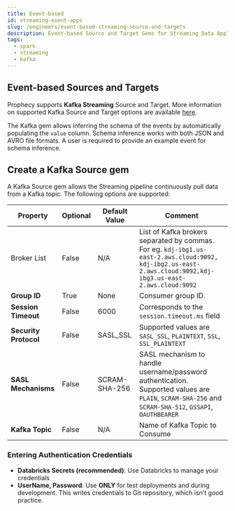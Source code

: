 ```yaml
---
title: Event-based
id: streaming-event-apps
slug: /engineers/event-based-streaming-source-and-targets
description: Event-based Source and Target Gems for Streaming Data Applications
tags:
  - spark
  - streaming
  - kafka
---
```


## Event-based Sources and Targets

Prophecy supports **Kafka Streaming** Source and Target. More information on supported Kafka Source and Target options are available [here](https://spark.apache.org/docs/latest/structured-streaming-kafka-integration.html).

The Kafka gem allows inferring the schema of the events by automatically populating the `value` column. Schema inference works with both JSON and AVRO file formats. A user is required to provide an example event for schema inference.

## Create a Kafka Source gem

A Kafka Source gem allows the Streaming pipeline continuously pull data from a Kafka topic. The following options are supported:

| **Property**          | Optional | **Default Value** | **Comment**                                                                                                                                                 |
| --------------------- | -------- | ----------------- | ----------------------------------------------------------------------------------------------------------------------------------------------------------- |
| Broker List           | False    | N/A               | List of Kafka brokers separated by commas. For eg. `kdj-ibg1.us-east-2.aws.cloud:9092, kdj-ibg2.us-east-2.aws.cloud:9092,kdj-ibg3.us-east-2.aws.cloud:9092` |
| **Group ID**          | True     | None              | Consumer group ID.                                                                                                                                          |
| **Session Timeout**   | False    | 6000              | Corresponds to the `session.timeout.ms` field                                                                                                               |
| **Security Protocol** | False    | SASL_SSL          | Supported values are `SASL_SSL`, `PLAINTEXT`, `SSL`, `SSL_PLAINTEXT`                                                                                        |
| **SASL Mechanisms**   | False    | SCRAM-SHA-256     | SASL mechanism to handle username/password authentication. Supported values are `PLAIN`, `SCRAM-SHA-256` and `SCRAM-SHA-512`, `GSSAPI`, `OAUTHBEARER`       |
| **Kafka Topic**       | False    | N/A               | Name of Kafka Topic to Consume                                                                                                                              |

### Entering Authentication Credentials

- **Databricks Secrets (recommended)**: Use Databricks to manage your credentials
- **UserName, Password**: Use **ONLY** for test deployments and during development. This writes credentials to Git repository, which isn't good practice.
